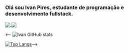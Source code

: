 ### Olá sou Ivan Pires, estudante de programação e desenvolvimento fullstack.

<a href="https://github.com/ivanpires2000/github-readme-stats">
  <img align="center" src="https://github-readme-stats.vercel.app/api/pin/?username=ivanpires2000&repo=github-readme-stats" />
</a>
<a href="https://github.com/ivanpires2000/convoychat">
  <img align="center" src="https://github-readme-stats.vercel.app/api/pin/?username=ivanpires2000&repo=convoychat" />
</a>

<-- ![Ivan GitHub stats](https://github-readme-stats.vercel.app/api?username=ivanpires2000&show_icons=true)

[![Top Langs](https://github-readme-stats.vercel.app/api/top-langs/?username=ivanpires2000&layout=compact)](https://github.com/ivanpires2000/github-readme-stats)-->
